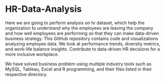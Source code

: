 # HR-Data-Analysis
Here we are going to perform analysis on hr dataset, which help the organization to understand why the employees are leaving the company and how well employees are performing so that they can make data-driven business strategy. This GitHub repository contains code and visualizations analyzing employee data. We look at performance trends, diversity metrics, and work-life balance insights. Contribute to data-driven HR decisions for a more inclusive workplace. 

We have solved business problem using multiple industry tools such as MySQL, Tableau, Excel and R programming, and their files listed in their respective directory.
